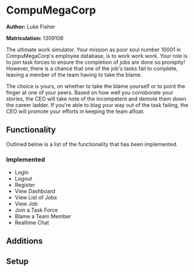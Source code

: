 # CompuMegaCorp

**Author:** Luke Fisher

**Matriculation:** 1309106

The ultimate work simulator. Your mission as poor soul number 10001 in CompuMegaCorp's employee database, is to work work work.
Your role is to join task forces to ensure the completion of jobs are done so promptly!
However, there is a chance that one of the job's tasks fail to complete, leaving a member of the team having to take the blame.

The choice is yours, on whether to take the blame yourself or to point the finger at one of your peers.
Based on how well you corroborate your stories, the CEO will take note of the incompetent and demote them down the career ladder.
If you're able to blag your way out of the task failing, the CEO will promote your efforts in keeping the team afloat.

## Functionality

Outlined below is a list of the functionality that has been implemented.

### Implemented

- Login
- Logout
- Register
- View Dashboard
- View List of Jobs
- View Job
- Join a Task Force
- Blame a Team Member
- Realtime Chat

## Additions

## Setup
